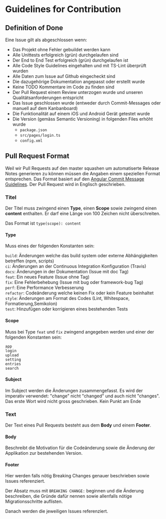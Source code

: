 # Guidelines for Contribution
## Definition of Done
Eine Issue gilt als abgeschlossen wenn:
- Das Projekt ohne Fehler gebuildet werden kann
- Alle Unittests erfolgreich (grün) durchgelaufen sind
- Der End to End Test erfolgreich (grün) durchgelaufen ist
- Alle Code Style Guidelines eingehalten und mit TS-Lint überprüft wurden
- Alle Daten zum Issue auf Github eingecheckt sind
- Die dazugehörige Dokumentation angepasst oder erstellt wurde
- Keine TODO Kommentare im Code zu finden sind
- Der Pull Request einem Review unterzogen wurde und unseren Qualitätsanforderungen entspricht
- Das Issue geschlossen wurde (entweder durch Commit-Messages oder manuell auf dem Kanbanboard)
- Die Funktionalität auf einem iOS und Android Gerät getestet wurde
- Die Version (gemäss Semantic Versioning) in folgenden Files erhöht wurde
  - `package.json`
  - `src/pages/login.ts`
  - `config.xml`

## Pull Request Format
Weil wir Pull Requests auf den master squashen um automatiserte Release Notes generieren zu können müssen die Angaben einem speziellen Format entsprechen. Das Format basiert auf den [Angular Commit Message Guidelines](https://github.com/angular/angular/blob/master/CONTRIBUTING.md#-commit-message-guidelines). Der Pull Request wird in Englisch geschrieben.

### Titel
Der Titel muss zwingend einen **Type**, einen **Scope** sowie zwingend einen **content** enthalten. Er darf eine Länge von 100 Zeichen nicht überschreiten.

Das Format ist `type(scope): content`

#### Type

Muss eines der folgenden Konstanten sein:

`build`: Änderungen welche das build system oder externe Abhängigkeiten betreffen (npm, scripts)  
`ci`: Änderungen an der Continuous Integration Konfiguration (Travis)  
`docs`: Änderungen in der Dokumentation (Issue mit doc Tag)  
`feat`: Ein neues Feature (Issue ohne Tag)  
`fix`: Eine Fehlerbehebung (Issue mit bug oder framework-bug Tag)  
`perf`: Eine Performance Verbesserung  
`refactor`: Codeänderung welche keinen Fix oder kein Feature beinhaltet  
`style`: Änderungen am Format des Codes (Lint, Whitespace, Formatierung,Semikolon)  
`test`: Hinzufügen oder korrigieren eines bestehenden Tests

#### Scope
Muss bei Type `feat` und `fix` zwingend angegeben werden und einer der folgenden Konstanten sein:

`app`  
`login`  
`upload`  
`setting`  
`entries`  
`search` 

#### Subject
Im Subject werden die Änderungen zusammengefasst. Es wird der imperativ verwendet: "change" nicht "changed" und auch nicht "changes". Das erste Wort wird nicht gross geschrieben. Kein Punkt am Ende

### Text
Der Text eines Pull Requests besteht aus dem **Body** und einem **Footer**.

#### Body
Beschreibt die Motivation für die Codeänderung sowie die Änderung der Applikation zur bestehenden Version. 

#### Footer
Hier werden falls nötig Breaking Changes genauer beschrieben sowie Issues referenziert.

Der Absatz muss mit `BREAKING CHANGE:` beginnen und die Änderung beschreiben, die Gründe dafür nennen sowie allenfalls nötige Migrationsschritte auflisten.

Danach werden die jeweiligen Issues referenziert.
